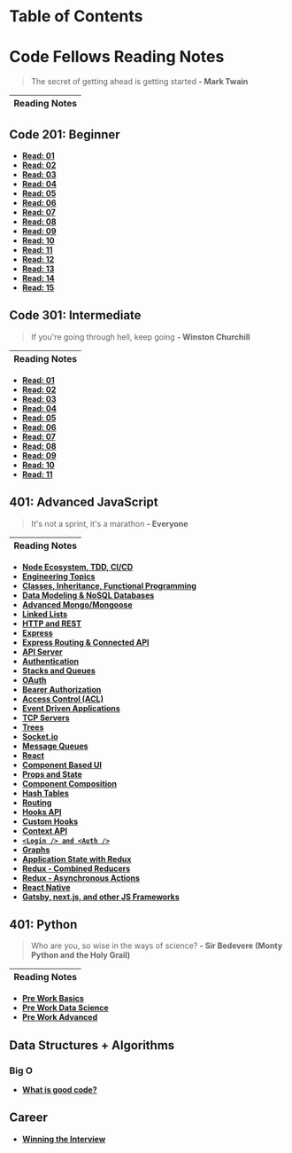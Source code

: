 # Table of Contents

# Code Fellows Reading Notes

> The secret of getting ahead is getting started
> **- Mark Twain**

| Reading Notes |
| ------------- |


## Code 201: Beginner

- **[Read: 01](201/201-class-01.md)**
- **[Read: 02](201/201-class-02.md)**
- **[Read: 03](201/201-class-03.md)**
- **[Read: 04](201/201-class-04.md)**
- **[Read: 05](201/201-class-05.md)**
- **[Read: 06](201/201-class-06.md)**
- **[Read: 07](201/201-class-07.md)**
- **[Read: 08](201/201-class-08.md)**
- **[Read: 09](201/201-class-09.md)**
- **[Read: 10](201/201-class-10.md)**
- **[Read: 11](201/201-class-11.md)**
- **[Read: 12](201/201-class-12.md)**
- **[Read: 13](201/201-class-13.md)**
- **[Read: 14](201/201-class-14.md)**
- **[Read: 15](201/201-class-15.md)**

## Code 301: Intermediate

> If you're going through hell, keep going
> **- Winston Churchill**

| Reading Notes |
| ------------- |


- **[Read: 01](301/301-class-01.md)**
- **[Read: 02](301/301-class-02.md)**
- **[Read: 03](301/301-class-03.md)**
- **[Read: 04](301/301-class-04.md)**
- **[Read: 05](301/301-class-05.md)**
- **[Read: 06](301/301-class-06.md)**
- **[Read: 07](301/301-class-07.md)**
- **[Read: 08](301/301-class-08.md)**
- **[Read: 09](301/301-class-09.md)**
- **[Read: 10](301/301-class-10.md)**
- **[Read: 11](301/301-class-11.md)**

## 401: Advanced JavaScript

> It's not a sprint, it's a marathon
> **- Everyone**

| Reading Notes |
| ------------- |


- **[Node Ecosystem, TDD, CI/CD](401-js/401-js-class-01.md)**
- **[Engineering Topics](401-js/401-js-class-01-b.md)**
- **[Classes, Inheritance, Functional Programming](401-js/401-js-class-02.md)**
- **[Data Modeling & NoSQL Databases](401-js/js-class-03.md)**
- **[Advanced Mongo/Mongoose](401-js/js-class-04.md)**
- **[Linked Lists](401-js/js-class-05.md)**
- **[HTTP and REST](401-js/js-class-06.md)**
- **[Express](401-js/js-class-07.md)**
- **[Express Routing & Connected API](401-js/class-08.md)**
- **[API Server](401-js/class-09.md)**
- **[Authentication](401-js/class-10.md)**
- **[Stacks and Queues](401-js/class-12.md)**
- **[OAuth](401-js/class-13.md)**
- **[Bearer Authorization](401-js/class-14.md)**
- **[Access Control (ACL)](401-js/class-15.md)**
- **[Event Driven Applications](401-js/class-16.md)**
- **[TCP Servers](401-js/class-17.md)**
- **[Trees](401-js/class-18.md)**
- **[Socket.io](401-js/class-19.md)**
- **[Message Queues](401-js/class-20.md)**
- **[React](401-js/react.md)**
- **[Component Based UI](401-js/class-26.md)**
- **[Props and State](401-js/class-27.md)**
- **[Component Composition](401-js/class-28.md)**
- **[Hash Tables](401-js/class-29.md)**
- **[Routing](401-js/class-29-2.md)**
- **[Hooks API](401-js/class-30.md)**
- **[Custom Hooks](401-js/class-31.md)**
- **[Context API](401-js/class-32.md)**
- **[`<Login /> and <Auth />`](401-js/class-33.md)**
- **[Graphs](401-js/class-34.md)**
- **[Application State with Redux](401-js/class-35.md)**
- **[Redux - Combined Reducers](401-js/class-36.md)**
- **[Redux - Asynchronous Actions](401-js/class-37.md)**
- **[React Native](401-js/class-38.md)**
- **[Gatsby, next.js, and other JS Frameworks](401-js/class-39.md)**

## 401: Python

> Who are you, so wise in the ways of science?
> **- Sir Bedevere (Monty Python and the Holy Grail)**

| Reading Notes |
| ------------- |

- **[Pre Work Basics](python/pre-work.md)**
- **[Pre Work Data Science](python/data-science.md)**
- **[Pre Work Advanced](python/pre-work.md)**

## Data Structures + Algorithms

### Big O

- **[What is good code?](career/winning-interview.md)**

## Career

- **[Winning the Interview](career/winning-interview.md)**
